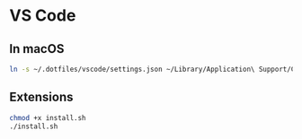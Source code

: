 # VS Code

## ln macOS

```bash
ln -s ~/.dotfiles/vscode/settings.json ~/Library/Application\ Support/Code/User/settings.json
```

## Extensions

```bash
chmod +x install.sh
./install.sh
```
